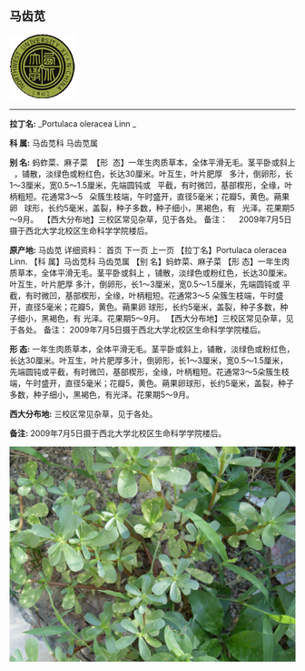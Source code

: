## 马齿苋

![西北大学校园网络植物志](../JPG/nwu.gif)

---

**拉丁名:**  _Portulaca oleracea Linn _

**科 属:** 马齿苋科 马齿苋属

**别 名:** 蚂蚱菜、麻子菜
 【形  态】一年生肉质草本，全体平滑无毛。茎平卧或斜上
  ，铺散，淡绿色或粉红色，长达30厘米。叶互生，叶片肥厚
  多汁，倒卵形，长1～3厘米，宽0.5～1.5厘米，先端圆钝或
  平截，有时微凹，基部楔形，全缘，叶柄粗短。花通常3～5
  朵簇生枝端，午时盛开，直径5毫米；花瓣5，黄色。蒴果卵
  球形，长约5毫米，盖裂，种子多数，种子细小，黑褐色，有
  光泽。花果期5～9月。
 【西大分布地】三校区常见杂草，见于各处。
备注：
    2009年7月5日摄于西北大学北校区生命科学学院楼后。


**原产地:** 马齿苋
详细资料： 首页 下一页 上一页
【拉丁名】Portulaca oleracea Linn.
【科 属】马齿苋科 马齿苋属
【别 名】蚂蚱菜、麻子菜
【形 态】一年生肉质草本，全体平滑无毛。茎平卧或斜上
 ，铺散，淡绿色或粉红色，长达30厘米。叶互生，叶片肥厚
 多汁，倒卵形，长1～3厘米，宽0.5～1.5厘米，先端圆钝或
 平截，有时微凹，基部楔形，全缘，叶柄粗短。花通常3～5
 朵簇生枝端，午时盛开，直径5毫米；花瓣5，黄色。蒴果卵
 球形，长约5毫米，盖裂，种子多数，种子细小，黑褐色，有
 光泽。花果期5～9月。
【西大分布地】三校区常见杂草，见于各处。
备注：
 2009年7月5日摄于西北大学北校区生命科学学院楼后。


**形  态:** 一年生肉质草本，全体平滑无毛。茎平卧或斜上，铺散，淡绿色或粉红色，长达30厘米。叶互生，叶片肥厚多汁，倒卵形，长1～3厘米，宽0.5～1.5厘米，先端圆钝或平截，有时微凹，基部楔形，全缘，叶柄粗短。花通常3～5朵簇生枝端，午时盛开，直径5毫米；花瓣5，黄色。蒴果卵球形，长约5毫米，盖裂，种子多数，种子细小，黑褐色，有光泽。花果期5～9月。

**西大分布地:** 三校区常见杂草，见于各处。

**备注:** 2009年7月5日摄于西北大学北校区生命科学学院楼后。

![马齿苋](../JPG/马齿苋.JPG) 


